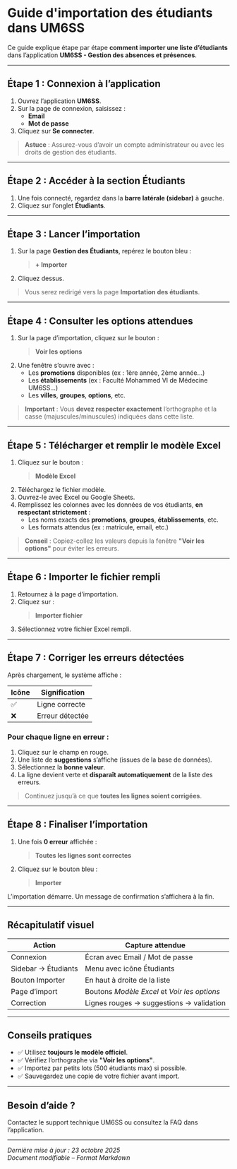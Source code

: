 # Guide d'importation des étudiants dans UM6SS

Ce guide explique étape par étape **comment importer une liste d’étudiants** dans l’application **UM6SS - Gestion des absences et présences**.

---

## Étape 1 : Connexion à l’application

1. Ouvrez l’application **UM6SS**.
2. Sur la page de connexion, saisissez :
   - **Email**
   - **Mot de passe**
3. Cliquez sur **Se connecter**.

> **Astuce** : Assurez-vous d’avoir un compte administrateur ou avec les droits de gestion des étudiants.

---

## Étape 2 : Accéder à la section Étudiants

1. Une fois connecté, regardez dans la **barre latérale (sidebar)** à gauche.
2. Cliquez sur l’onglet **Étudiants**.

---

## Étape 3 : Lancer l’importation

1. Sur la page **Gestion des Étudiants**, repérez le bouton bleu :
   > **+ Importer**
2. Cliquez dessus.

> Vous serez redirigé vers la page **Importation des étudiants**.

---

## Étape 4 : Consulter les options attendues

1. Sur la page d’importation, cliquez sur le bouton :
   > **Voir les options**
2. Une fenêtre s’ouvre avec :
   - Les **promotions** disponibles (ex : 1ère année, 2ème année…)
   - Les **établissements** (ex : Faculté Mohammed VI de Médecine UM6SS…)
   - Les **villes**, **groupes**, **options**, etc.

> **Important** : Vous **devez respecter exactement** l’orthographe et la casse (majuscules/minuscules) indiquées dans cette liste.

---

## Étape 5 : Télécharger et remplir le modèle Excel

1. Cliquez sur le bouton :
   > **Modèle Excel**
2. Téléchargez le fichier modèle.
3. Ouvrez-le avec Excel ou Google Sheets.
4. Remplissez les colonnes avec les données de vos étudiants, **en respectant strictement** :
   - Les noms exacts des **promotions**, **groupes**, **établissements**, etc.
   - Les formats attendus (ex : matricule, email, etc.)

> **Conseil** : Copiez-collez les valeurs depuis la fenêtre **"Voir les options"** pour éviter les erreurs.

---

## Étape 6 : Importer le fichier rempli

1. Retournez à la page d’importation.
2. Cliquez sur :
   > **Importer fichier**
3. Sélectionnez votre fichier Excel rempli.

---

## Étape 7 : Corriger les erreurs détectées

Après chargement, le système affiche :

| Icône | Signification |
|------|---------------|
| ✅ | Ligne correcte |
| ❌ | Erreur détectée |

### Pour chaque ligne en erreur :
1. Cliquez sur le champ en rouge.
2. Une liste de **suggestions** s’affiche (issues de la base de données).
3. Sélectionnez la **bonne valeur**.
4. La ligne devient verte et **disparaît automatiquement** de la liste des erreurs.

> Continuez jusqu’à ce que **toutes les lignes soient corrigées**.

---

## Étape 8 : Finaliser l’importation

1. Une fois **0 erreur** affichée :
   > **Toutes les lignes sont correctes**
2. Cliquez sur le bouton bleu :
   > **Importer**

L’importation démarre. Un message de confirmation s’affichera à la fin.

---

## Récapitulatif visuel

| Action | Capture attendue |
|-------|------------------|
| Connexion | Écran avec Email / Mot de passe |
| Sidebar → Étudiants | Menu avec icône Étudiants |
| Bouton Importer | En haut à droite de la liste |
| Page d’import | Boutons *Modèle Excel* et *Voir les options* |
| Correction | Lignes rouges → suggestions → validation |

---

## Conseils pratiques

- ✅ Utilisez **toujours le modèle officiel**.
- ✅ Vérifiez l’orthographe via **"Voir les options"**.
- ✅ Importez par petits lots (500 étudiants max) si possible.
- ✅ Sauvegardez une copie de votre fichier avant import.

---

## Besoin d’aide ?

Contactez le support technique UM6SS ou consultez la FAQ dans l’application.

---

*Dernière mise à jour : 23 octobre 2025*  
*Document modifiable – Format Markdown*
